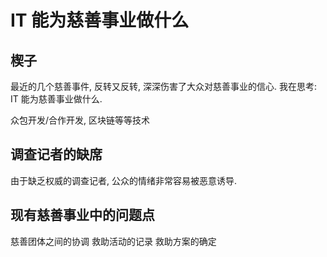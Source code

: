 # IT 能为慈善事业做什么

## 楔子

最近的几个慈善事件, 反转又反转, 深深伤害了大众对慈善事业的信心.
我在思考: IT 能为慈善事业做什么.

众包开发/合作开发, 区块链等等技术

## 调查记者的缺席

由于缺乏权威的调查记者, 公众的情绪非常容易被恶意诱导.

## 现有慈善事业中的问题点

慈善团体之间的协调
救助活动的记录
救助方案的确定
